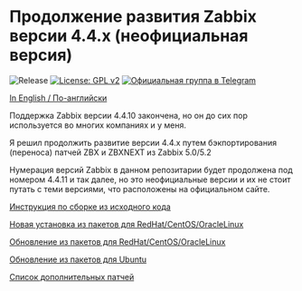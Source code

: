 # Продолжение развития Zabbix версии 4.4.x (неофициальная версия)

![Release](https://github.com/CHERTS/zabbix_44x_next/workflows/Release/badge.svg)
[![License: GPL v2](https://img.shields.io/badge/License-GPLv2-blue.svg)](https://www.gnu.org/licenses/gpl-2.0)
[![Официальная группа в Telegram](https://img.shields.io/badge/Chat%20on-Telegram-brightgreen.svg)](https://t.me/zabbixnext)

[In English / По-английски](README.md)

Поддержка Zabbix версии 4.4.10 закончена, но он до сих пор используется во многих компаниях и у меня.<br>

Я решил продолжить развитие версии 4.4.x путем бэкпортирования (переноса) патчей ZBX и ZBXNEXT из Zabbix 5.0/5.2<br>

Нумерация версий Zabbix в данном репозитарии будет продолжена под номером 4.4.11 и так далее, но это неофициальные версии и их не стоит путать с теми версиями, что расположены на официальном сайте.<br>

[Инструкция по сборке из исходного кода](BUILD.ru.md)

[Новая установка из пакетов для RedHat/CentOS/OracleLinux](RHELINSTALL.ru.md)

[Обновление из пакетов для RedHat/CentOS/OracleLinux](RHELUPDATE.ru.md)

[Обновление из пакетов для Ubuntu](UBUNTUUPDATE.ru.md)

[Список дополнительных патчей](PATCHLIST.ru.md)
